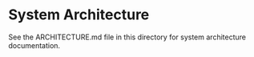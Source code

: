# System Architecture

See the ARCHITECTURE.md file in this directory for system architecture documentation.
